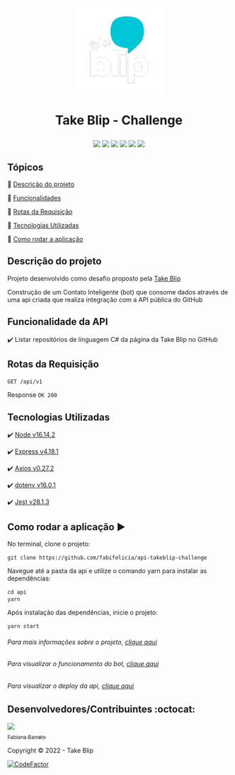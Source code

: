 <p align='center'>
  <img src='./api/assets/take-image.png'/> 
</p>

<h1 align='center'>

   Take Blip - Challenge
</h1>

<p align='center'>
  <img src='https://img.shields.io/badge/yarn-v1.22.15-blue'/>
  <img src="https://img.shields.io/badge/node-v16.14.2-blue"/>
  <img src="https://img.shields.io/badge/express-v4.18.1-blue"/>
  <img src="https://img.shields.io/badge/dotenv-v16.0.1-blue"/>
  <img src="https://img.shields.io/badge/status-concluido-green"/>
  <img src="https://heroku-badge.herokuapp.com/?app=heroku-badge"/> 
</p>

## Tópicos

:small_blue_diamond: [Descrição do projeto](#descrição-do-projeto)

:small_blue_diamond: [Funcionalidades](#funcionalidades)

:small_blue_diamond: [Rotas da Requisição](#rotas-da-requisição)

:small_blue_diamond: [Tecnologias Utilizadas](#tecnologias-utilizadas)

:small_blue_diamond: [Como rodar a aplicação](#como-rodar-a-aplicação-arrow_forward)

## Descrição do projeto 

<p align="justify">

  Projeto desenvolvido como desafio proposto pela [Take Blip](https://www.take.net/)

  Construção de um Contato Inteligente (bot) que consome dados através de uma api criada que realiza integração com a API pública do GitHub
</p>

## Funcionalidade da API

:heavy_check_mark: Listar repositórios de linguagem C# da página da Take Blip no GitHub

## Rotas da Requisição

`GET /api/v1`

Response
`OK 200`

## Tecnologias Utilizadas

:heavy_check_mark: [Node v16.14.2](https://nodejs.org/en/download/)

:heavy_check_mark: [Express v4.18.1](https://www.npmjs.com/package/express)

:heavy_check_mark: [Axios v0.27.2](https://www.npmjs.com/package/axios)

:heavy_check_mark: [dotenv v16.0.1](https://www.npmjs.com/package/dotenv)

:heavy_check_mark: [Jest v28.1.3](https://jestjs.io/pt-BR/)

## Como rodar a aplicação :arrow_forward:

No terminal, clone o projeto: 

```
git clone https://github.com/fabifelicia/api-takeblip-challenge
```

Navegue até a pasta da api e utilize o comando yarn para instalar as dependências:

```
cd api
yarn
```

Após instalação das dependências, inicie o projeto:

```
yarn start
```

###### Para mais informações sobre o projeto, [clique aqui](https://exciting-sodium-7e9.notion.site/TakeVirtues-d285ab73d0c741f49bb31360506c739c)
###### Para visualizar o funcionamento do bot, [clique aqui](https://youtu.be/yC0lLhIG7lk)
###### Para visualizar o deploy da api, [clique aqui](https://api-takeblip-challenge.herokuapp.com/api/v1)

## Desenvolvedores/Contribuintes :octocat:

[<img src="https://avatars.githubusercontent.com/u/39680930?v=4" width=115><br><sub>Fabiana Barreto</sub>](https://github.com/fabifelicia)

Copyright :copyright: 2022 - Take Blip

[![CodeFactor](https://www.codefactor.io/repository/github/fabifelicia/api-takeblip-challenge/badge)](https://www.codefactor.io/repository/github/fabifelicia/api-takeblip-challenge)
